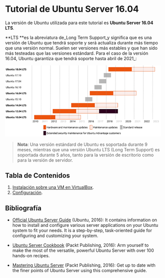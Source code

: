 # Tutorial de Ubuntu Server 16.04

La versión de Ubuntu utilizada para este tutorial es **Ubuntu Server 16.04 LTS**.

**LTS **es la abreviatura de_Long Term Support\_y significa que es una versión de Ubuntu que tendrá soporte y será actualiza durante más tiempo que una versión normal. Suelen ser versiones más estables y que han sido más testeadas que las versiones estándard. Para el caso de la versión 16.04, Ubuntu garantiza que tendrá soporte hasta abril de 2021_:

![](/assets/img/00_readme/01.png)

> **Nota**: Una versión estándard de Ubuntu es soportada durante 9 meses, mientras que una versión Ubuntu LTS \(Long Term Support\) es soportada durante 5 años, tanto para la versión de escritorio como para la versión de servidor.

## Tabla de Contenidos

1. [Instalación sobre una VM en VirtualBox](/01_instalacion.md).
2. [Configuración](/02_Configuracion.md).

## Bibliografía

* [Official Ubuntu Server Guide](https://github.com/jonaygarcia/ubuntu_server_16.04_apuntes/blob/master/pdfs/serverguide.pdf) \(Ubuntu, 2016\): It contains information on how to install and configure various server applications on your Ubuntu system to fit your needs. It is a step-by-step, task-oriented guide for configuring and customizing your system.

* [Ubuntu Server Cookbook](https://github.com/jonaygarcia/ubuntu_server_16.04_apuntes/blob/master/pdfs/ubuntuservercookbook.pdf) \(Packt Publishing, 2016\): Arm yourself to make the most of the versatile, powerful Ubuntu Server with over 100 hands-on recipes.

* [Mastering Ubuntu Server](https://github.com/jonaygarcia/ubuntu_server_16.04_apuntes/blob/master/pdfs/masteringubuntuserver.pdf) \(Packt Publishing, 2016\): Get up to date with the finer points of Ubuntu Server using this comprehensive guide.



